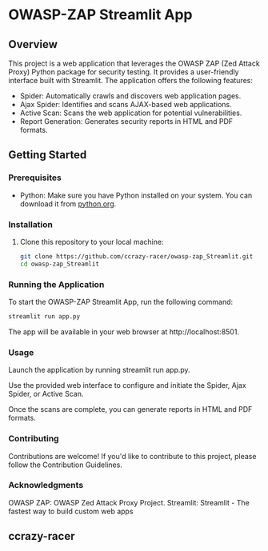 # OWASP-ZAP Streamlit App

## Overview

This project is a web application that leverages the OWASP ZAP (Zed Attack Proxy) Python package for security testing. It provides a user-friendly interface built with Streamlit. The application offers the following features:

- Spider: Automatically crawls and discovers web application pages.
- Ajax Spider: Identifies and scans AJAX-based web applications.
- Active Scan: Scans the web application for potential vulnerabilities.
- Report Generation: Generates security reports in HTML and PDF formats.

## Getting Started

### Prerequisites

- Python: Make sure you have Python installed on your system. You can download it from [python.org](https://www.python.org/downloads/).

### Installation

1. Clone this repository to your local machine:

    ```bash
    git clone https://github.com/ccrazy-racer/owasp-zap_Streamlit.git
    cd owasp-zap_Streamlit
    ```
### Running the Application

To start the OWASP-ZAP Streamlit App, run the following command:

```bash
streamlit run app.py
```

The app will be available in your web browser at http://localhost:8501.

### Usage
Launch the application by running streamlit run app.py.

Use the provided web interface to configure and initiate the Spider, Ajax Spider, or Active Scan.

Once the scans are complete, you can generate reports in HTML and PDF formats.

### Contributing
Contributions are welcome! If you'd like to contribute to this project, please follow the Contribution Guidelines.

### Acknowledgments
OWASP ZAP: OWASP Zed Attack Proxy Project.
Streamlit: Streamlit - The fastest way to build custom web apps

## ccrazy-racer
